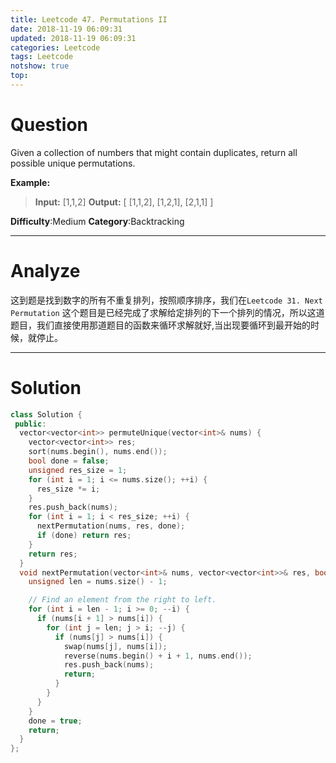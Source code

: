 ```yaml
---
title: Leetcode 47. Permutations II
date: 2018-11-19 06:09:31
updated: 2018-11-19 06:09:31
categories: Leetcode
tags: Leetcode
notshow: true
top:
---
```


# Question

Given a collection of numbers that might contain duplicates, return all possible unique permutations.

**Example:**

> **Input:** [1,1,2]
> **Output:**
> [
>  [1,1,2],
>  [1,2,1],
>  [2,1,1]
> ]

**Difficulty**:Medium
**Category**:Backtracking  

<!-- more -->

------------

# Analyze

这到题是找到数字的所有不重复排列，按照顺序排序，我们在`Leetcode 31. Next Permutation` 这个题目是已经完成了求解给定排列的下一个排列的情况，所以这道题目，我们直接使用那道题目的函数来循环求解就好,当出现要循环到最开始的时候，就停止。

------------

# Solution

```cpp
class Solution {
 public:
  vector<vector<int>> permuteUnique(vector<int>& nums) {
    vector<vector<int>> res;
    sort(nums.begin(), nums.end());
    bool done = false;
    unsigned res_size = 1;
    for (int i = 1; i <= nums.size(); ++i) {
      res_size *= i;
    }
    res.push_back(nums);
    for (int i = 1; i < res_size; ++i) {
      nextPermutation(nums, res, done);
      if (done) return res;
    }
    return res;
  }
  void nextPermutation(vector<int>& nums, vector<vector<int>>& res, bool& done) {
    unsigned len = nums.size() - 1;

    // Find an element from the right to left.
    for (int i = len - 1; i >= 0; --i) {
      if (nums[i + 1] > nums[i]) {
        for (int j = len; j > i; --j) {
          if (nums[j] > nums[i]) {
            swap(nums[j], nums[i]);
            reverse(nums.begin() + i + 1, nums.end());
            res.push_back(nums);
            return;
          }
        }
      }
    }
    done = true;
    return;
  }
};
```